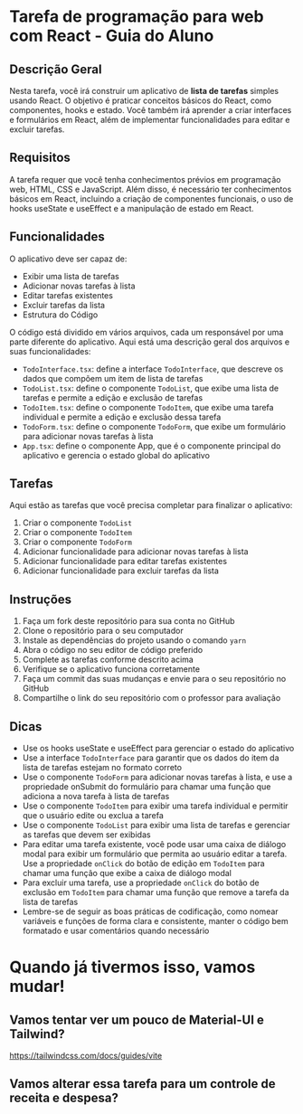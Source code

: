 # Tarefa de programação para web com React - Guia do Aluno

## Descrição Geral

Nesta tarefa, você irá construir um aplicativo de __lista de tarefas__ simples usando React. O objetivo é praticar conceitos básicos do React, como componentes, hooks e estado. Você também irá aprender a criar interfaces e formulários em React, além de implementar funcionalidades para editar e excluir tarefas.

## Requisitos

A tarefa requer que você tenha conhecimentos prévios em programação web, HTML, CSS e JavaScript. Além disso, é necessário ter conhecimentos básicos em React, incluindo a criação de componentes funcionais, o uso de hooks useState e useEffect e a manipulação de estado em React.

## Funcionalidades

O aplicativo deve ser capaz de:

- Exibir uma lista de tarefas
- Adicionar novas tarefas à lista
- Editar tarefas existentes
- Excluir tarefas da lista
- Estrutura do Código

O código está dividido em vários arquivos, cada um responsável por uma parte diferente do aplicativo. Aqui está uma descrição geral dos arquivos e suas funcionalidades:

- `TodoInterface.tsx`: define a interface `TodoInterface`, que descreve os dados que compõem um item de lista de tarefas
- `TodoList.tsx`: define o componente `TodoList`, que exibe uma lista de tarefas e permite a edição e exclusão de tarefas
- `TodoItem.tsx`: define o componente `TodoItem`, que exibe uma tarefa individual e permite a edição e exclusão dessa tarefa
- `TodoForm.tsx`: define o componente `TodoForm`, que exibe um formulário para adicionar novas tarefas à lista
- `App.tsx`: define o componente App, que é o componente principal do aplicativo e gerencia o estado global do aplicativo

## Tarefas

Aqui estão as tarefas que você precisa completar para finalizar o aplicativo:

1. Criar o componente `TodoList`
2. Criar o componente `TodoItem`
3. Criar o componente `TodoForm`
4. Adicionar funcionalidade para adicionar novas tarefas à lista
5. Adicionar funcionalidade para editar tarefas existentes
6. Adicionar funcionalidade para excluir tarefas da lista

## Instruções
1. Faça um fork deste repositório para sua conta no GitHub
2. Clone o repositório para o seu computador
3. Instale as dependências do projeto usando o comando `yarn`
4. Abra o código no seu editor de código preferido
5. Complete as tarefas conforme descrito acima
6. Verifique se o aplicativo funciona corretamente
7. Faça um commit das suas mudanças e envie para o seu repositório no GitHub
8. Compartilhe o link do seu repositório com o professor para avaliação

## Dicas

- Use os hooks useState e useEffect para gerenciar o estado do aplicativo
- Use a interface `TodoInterface` para garantir que os dados do item da lista de tarefas estejam no formato correto
- Use o componente `TodoForm` para adicionar novas tarefas à lista, e use a propriedade onSubmit do formulário para chamar uma função que adiciona a nova tarefa à lista de tarefas
- Use o componente `TodoItem` para exibir uma tarefa individual e permitir que o usuário edite ou exclua a tarefa
- Use o componente `TodoList` para exibir uma lista de tarefas e gerenciar as tarefas que devem ser exibidas
- Para editar uma tarefa existente, você pode usar uma caixa de diálogo modal para exibir um formulário que permita ao usuário editar a tarefa. Use a propriedade `onClick` do botão de edição em `TodoItem` para chamar uma função que exibe a caixa de diálogo modal
- Para excluir uma tarefa, use a propriedade `onClick` do botão de exclusão em `TodoItem` para chamar uma função que remove a tarefa da lista de tarefas
- Lembre-se de seguir as boas práticas de codificação, como nomear variáveis e funções de forma clara e consistente, manter o código bem formatado e usar comentários quando necessário



# Quando já tivermos isso, vamos mudar!

## Vamos tentar ver um pouco de Material-UI e Tailwind?

https://tailwindcss.com/docs/guides/vite

## Vamos alterar essa tarefa para um controle de receita e despesa?